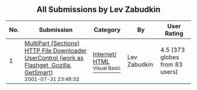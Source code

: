 ﻿<div align="center">

## All Submissions by Lev Zabudkin

</div>

No.  | Submission | Category | By   | User Rating
---- | ---------- | -------- | ---- | -----------
1 | [MultiPart \(Sections\) HTTP File Downloader UserControl \(work as Flashget, Gozilla, GetSmart\)<br /><sup>2001-07-31 23:48:32</sup>](https://github.com/Planet-Source-Code/lev-zabudkin-multipart-sections-http-file-downloader-usercontrol-work-as-flashget-gozilla-__1-25577) | [Internet/ HTML<br /><sup>Visual Basic</sup>](../ByCategory/internet-html__1-34.md) | Lev Zabudkin | 4.5 (373 globes from 83 users)
